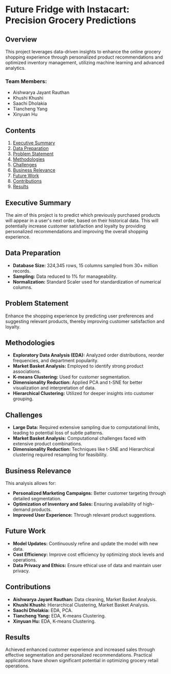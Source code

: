# Future Fridge with Instacart: Precision Grocery Predictions

## Overview
This project leverages data-driven insights to enhance the online grocery shopping experience through personalized product recommendations and optimized inventory management, utilizing machine learning and advanced analytics.

### Team Members:
- Aishwarya Jayant Rauthan
- Khushi Khushi
- Saachi Dholakia
- Tiancheng Yang
- Xinyuan Hu

## Contents
1. [Executive Summary](#executive-summary)
2. [Data Preparation](#data-preparation)
3. [Problem Statement](#problem-statement)
4. [Methodologies](#methodologies)
5. [Challenges](#challenges)
6. [Business Relevance](#business-relevance)
7. [Future Work](#future-work)
8. [Contributions](#contributions)
9. [Results](#results)

## Executive Summary
The aim of this project is to predict which previously purchased products will appear in a user's next order, based on their historical data. This will potentially increase customer satisfaction and loyalty by providing personalized recommendations and improving the overall shopping experience.

## Data Preparation
- **Database Size:** 324,345 rows, 15 columns sampled from 30+ million records.
- **Sampling:** Data reduced to 1% for manageability.
- **Normalization:** Standard Scaler used for standardization of numerical columns.

## Problem Statement
Enhance the shopping experience by predicting user preferences and suggesting relevant products, thereby improving customer satisfaction and loyalty.

## Methodologies
- **Exploratory Data Analysis (EDA):** Analyzed order distributions, reorder frequencies, and department popularity.
- **Market Basket Analysis:** Employed to identify strong product associations.
- **K-means Clustering:** Used for customer segmentation.
- **Dimensionality Reduction:** Applied PCA and t-SNE for better visualization and interpretation of data.
- **Hierarchical Clustering:** Utilized for deeper insights into customer grouping.

## Challenges
- **Large Data:** Required extensive sampling due to computational limits, leading to potential loss of subtle patterns.
- **Market Basket Analysis:** Computational challenges faced with extensive product combinations.
- **Dimensionality Reduction:** Techniques like t-SNE and Hierarchical clustering required resampling for feasibility.

## Business Relevance
This analysis allows for:
- **Personalized Marketing Campaigns:** Better customer targeting through detailed segmentation.
- **Optimization of Inventory and Sales:** Ensuring availability of high-demand products.
- **Improved User Experience:** Through relevant product suggestions.

## Future Work
- **Model Updates:** Continuously refine and update the model with new data.
- **Cost Efficiency:** Improve cost efficiency by optimizing stock levels and operations.
- **Data Privacy and Ethics:** Ensure ethical use of data and maintain user privacy.

## Contributions
- **Aishwarya Jayant Rauthan:** Data cleaning, Market Basket Analysis.
- **Khushi Khushi:** Hierarchical Clustering, Market Basket Analysis.
- **Saachi Dholakia:** EDA, PCA.
- **Tiancheng Yang:** EDA, K-means Clustering.
- **Xinyuan Hu:** EDA, K-means Clustering.

## Results
Achieved enhanced customer experience and increased sales through effective segmentation and personalized recommendations. Practical applications have shown significant potential in optimizing grocery retail operations.
